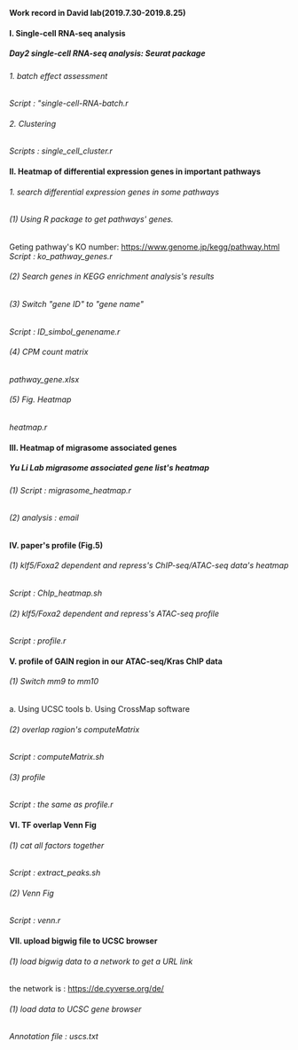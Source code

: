 **Work record in David lab(2019.7.30-2019.8.25)**
#### Ⅰ. Single-cell RNA-seq analysis       
##### Day2 single-cell RNA-seq analysis: Seurat package
###### 1. batch effect assessment
*Script : "single-cell-RNA-batch.r*
###### 2. Clustering
*Scripts : single_cell_cluster.r*
#### Ⅱ. Heatmap of differential expression genes in important pathways
###### 1. search differential expression genes in some pathways
###### (1) Using R package to get pathways' genes.
Geting pathway's KO number: https://www.genome.jp/kegg/pathway.html
*Script : ko_pathway_genes.r*
###### (2) Search genes in KEGG enrichment analysis's results
###### (3) Switch "gene ID" to "gene name"
*Script : ID_simbol_genename.r*
###### (4) CPM count matrix
*pathway_gene.xlsx*
###### (5) Fig. Heatmap
*heatmap.r*
#### Ⅲ. Heatmap of migrasome associated genes

##### Yu Li Lab migrasome associated gene list's heatmap
###### (1) *Script : migrasome_heatmap.r*
###### (2) analysis : *email*
#### Ⅳ. paper's profile (Fig.5)
###### (1) klf5/Foxa2 dependent and repress's ChIP-seq/ATAC-seq data's heatmap
*Script : ChIp_heatmap.sh*
###### (2)  klf5/Foxa2 dependent and repress's ATAC-seq profile
*Script : profile.r*
#### Ⅴ. profile of GAIN region in our ATAC-seq/Kras ChIP data
###### (1) Switch mm9 to mm10
a. Using UCSC tools
b. Using CrossMap software
###### (2) overlap ragion's computeMatrix 
*Script : computeMatrix.sh*
###### (3) profile
*Script : the same as profile.r*
#### Ⅵ. TF overlap Venn Fig
###### (1) cat all factors together
*Script : extract_peaks.sh*
###### (2) Venn Fig
*Script : venn.r*
#### Ⅶ. upload bigwig file to UCSC browser
###### (1) load bigwig data to a network to get a URL link
the network is : https://de.cyverse.org/de/
###### (1) load data to UCSC gene browser
*Annotation file  : uscs.txt*
